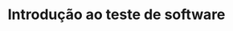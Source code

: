 ---
id: '978-8535283525'
title: 'Introdução ao teste de software'
language: 'pt-BR'
status: 'Backlog'
coverPath: 'introducao-ao-teste-de-software'
edition: '2nd'
publishDate: '2016-06-22'
authors: ['Márcio Eduardo Delamaro', 'José Carlos Maldonado', 'Mario Jino']
---